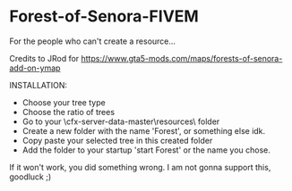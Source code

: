 # Forest-of-Senora-FIVEM
For the people who can't create a resource...

Credits to JRod for https://www.gta5-mods.com/maps/forests-of-senora-add-on-ymap


INSTALLATION:

- Choose your tree type
- Choose the ratio of trees
- Go to your \cfx-server-data-master\resources\ folder
- Create a new folder with the name 'Forest', or something else idk.
- Copy paste your selected tree in this created folder
- Add the folder to your startup 'start Forest' or the name you chose.


If it won't work, you did something wrong.
I am not gonna support this, goodluck ;)
